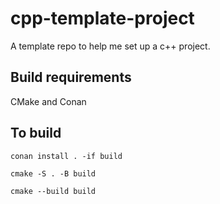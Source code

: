 # cpp-template-project

A template repo to help me set up a c++ project.

## Build requirements

CMake and Conan

## To build


`conan install . -if build`

`cmake -S . -B build`

`cmake --build build`

